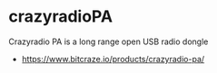 # crazyradioPA

Crazyradio PA is a long range open USB radio dongle

* https://www.bitcraze.io/products/crazyradio-pa/
